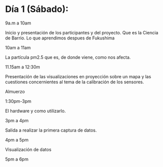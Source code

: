 # Día 1 \(Sábado\):

9a.m a 10am

Inicio y presentación de los participantes y del proyecto. Que es la Ciencia de Barrio. Lo que aprendimos despues de Fukushima

10am a 11am

La partícula pm2.5 que es, de donde viene, como nos afecta.

11.15am a 12:30m

Presentación de las visualizaciones en proyección sobre un mapa y las cuestiones concernientes al tema de la calibración de los sensores.

Almuerzo

1:30pm-3pm

El hardware y como utilizarlo.

3pm a 4pm

Salida a realizar la primera captura de datos.

4pm a 5pm

Visualización de datos

5pm  a 6pm



